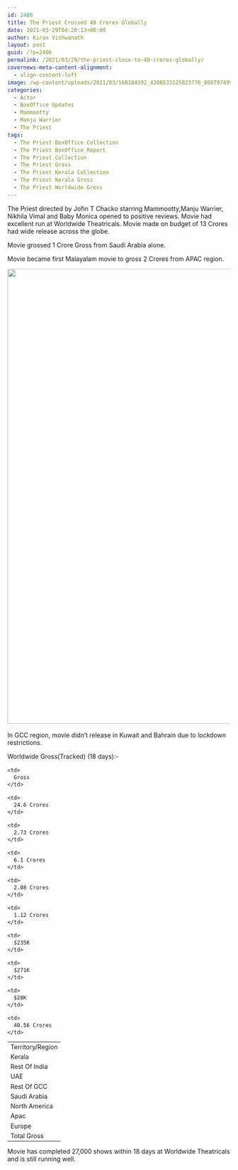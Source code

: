 ```yaml
---
id: 2406
title: The Priest Crossed 40 Crores Globally
date: 2021-03-29T04:20:13+00:00
author: Kiran Vishwanath
layout: post
guid: /?p=2406
permalink: /2021/03/29/the-priest-close-to-40-crores-globally/
covernews-meta-content-alignment:
  - align-content-left
image: /wp-content/uploads/2021/03/166184392_4208533125823776_8007974999800862459_o.jpg
categories:
  - Actor
  - BoxOffice Updates
  - Mammootty
  - Manju Warrier
  - The Priest
tags:
  - The Priest BoxOffice Collection
  - The Priest BoxOffice Report
  - The Priest Collection
  - The Priest Gross
  - The Priest Kerala Collection
  - The Priest Kerala Gross
  - The Priest Worldwide Gross
---
```

 

The Priest directed by Jofin T Chacko starring Mammootty,Manju Warrier, Nikhila Vimal and Baby Monica opened to positive reviews. Movie had excellent run at Worldwide Theatricals. Movie made on budget of 13 Crores had wide release across the globe.

Movie grossed 1 Crore Gross from Saudi Arabia alone. 

Movie became first Malayalam movie to gross 2 Crores from APAC region. 

<img loading="lazy" width="699" height="1024" src="/wp-content/uploads/2021/03/20210328_204812-699x1024.jpg" alt="" class="wp-image-2408" srcset="/wp-content/uploads/2021/03/20210328_204812-699x1024.jpg 699w, /wp-content/uploads/2021/03/20210328_204812-205x300.jpg 205w, /wp-content/uploads/2021/03/20210328_204812.jpg 720w" sizes="(max-width: 699px) 100vw, 699px" />  

In GCC region, movie didn&#8217;t release in Kuwait and Bahrain due to lockdown restrictions.

Worldwide Gross(Tracked) (18 days):- 

<table>
  <tr>
    <td>
      Territory/Region
    </td>
    
    <td>
      Gross
    </td>
  </tr>
  
  <tr>
    <td>
      Kerala
    </td>
    
    <td>
      24.6 Crores
    </td>
  </tr>
  
  <tr>
    <td>
      Rest Of India
    </td>
    
    <td>
      2.73 Crores
    </td>
  </tr>
  
  <tr>
    <td>
      UAE
    </td>
    
    <td>
      6.1 Crores
    </td>
  </tr>
  
  <tr>
    <td>
      Rest Of GCC
    </td>
    
    <td>
      2.08 Crores
    </td>
  </tr>
  
  <tr>
    <td>
      Saudi Arabia
    </td>
    
    <td>
      1.12 Crores
    </td>
  </tr>
  
  <tr>
    <td>
      North America
    </td>
    
    <td>
      $235K
    </td>
  </tr>
  
  <tr>
    <td>
      Apac
    </td>
    
    <td>
      $271K
    </td>
  </tr>
  
  <tr>
    <td>
      Europe
    </td>
    
    <td>
      $28K
    </td>
  </tr>
  
  <tr>
    <td>
      Total Gross
    </td>
    
    <td>
      40.56 Crores
    </td>
  </tr>
</table> 

Movie has completed 27,000 shows within 18 days at Worldwide Theatricals and is still running well.